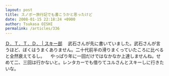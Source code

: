 ```yaml
---
layout: post
title: スノボー旅行記でも書こうかと思ったけど
date: 2008-01-15 22:18:24 +0900
author: Tsukasa OISHI
permalink: /articles/336
---
```


[Ｄ．Ｔ．Ｔ．Ｄ． | スキー部](http://diary.dttd.com/?eid=752494)
　武石さんが先に書いていました。武石さんが言うほど、ぼくはうまくありません。二十代前半の滑りまくっていたころに比べると全然衰えてるし。
　やっぱり年に一回だけではなかなか上達しませんね。せめて二、三回は行かないと。レンタカーでも借りてユルさんとスキーしに行きたいな。

